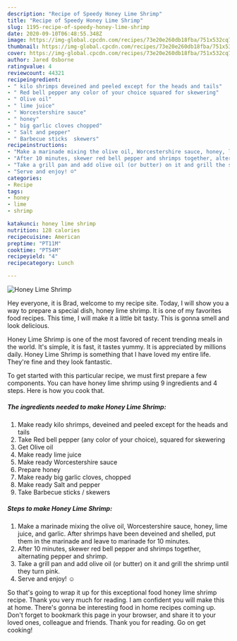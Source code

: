 ```yaml
---
description: "Recipe of Speedy Honey Lime Shrimp"
title: "Recipe of Speedy Honey Lime Shrimp"
slug: 1195-recipe-of-speedy-honey-lime-shrimp
date: 2020-09-10T06:48:55.348Z
image: https://img-global.cpcdn.com/recipes/73e20e260db18fba/751x532cq70/honey-lime-shrimp-recipe-main-photo.jpg
thumbnail: https://img-global.cpcdn.com/recipes/73e20e260db18fba/751x532cq70/honey-lime-shrimp-recipe-main-photo.jpg
cover: https://img-global.cpcdn.com/recipes/73e20e260db18fba/751x532cq70/honey-lime-shrimp-recipe-main-photo.jpg
author: Jared Osborne
ratingvalue: 4
reviewcount: 44321
recipeingredient:
- " kilo shrimps deveined and peeled except for the heads and tails"
- " Red bell pepper any color of your choice squared for skewering"
- " Olive oil"
- " lime juice"
- " Worcestershire sauce"
- " honey"
- " big garlic cloves chopped"
- " Salt and pepper"
- " Barbecue sticks  skewers"
recipeinstructions:
- "Make a marinade mixing the olive oil, Worcestershire sauce, honey, lime juice, and garlic. After shrimps have been deveined and shelled, put them in the marinade and leave to marinade for 10 minutes."
- "After 10 minutes, skewer red bell pepper and shrimps together, alternating pepper and shrimp."
- "Take a grill pan and add olive oil (or butter) on it and grill the shrimp until they turn pink."
- "Serve and enjoy! ☺️"
categories:
- Recipe
tags:
- honey
- lime
- shrimp

katakunci: honey lime shrimp 
nutrition: 128 calories
recipecuisine: American
preptime: "PT11M"
cooktime: "PT54M"
recipeyield: "4"
recipecategory: Lunch

---
```



![Honey Lime Shrimp](https://img-global.cpcdn.com/recipes/73e20e260db18fba/751x532cq70/honey-lime-shrimp-recipe-main-photo.jpg)

Hey everyone, it is Brad, welcome to my recipe site. Today, I will show you a way to prepare a special dish, honey lime shrimp. It is one of my favorites food recipes. This time, I will make it a little bit tasty. This is gonna smell and look delicious.



Honey Lime Shrimp is one of the most favored of recent trending meals in the world. It's simple, it is fast, it tastes yummy. It is appreciated by millions daily. Honey Lime Shrimp is something that I have loved my entire life. They're fine and they look fantastic.


To get started with this particular recipe, we must first prepare a few components. You can have honey lime shrimp using 9 ingredients and 4 steps. Here is how you cook that.

<!--inarticleads1-->

##### The ingredients needed to make Honey Lime Shrimp:

1. Make ready  kilo shrimps, deveined and peeled except for the heads and tails
1. Take  Red bell pepper (any color of your choice), squared for skewering
1. Get  Olive oil
1. Make ready  lime juice
1. Make ready  Worcestershire sauce
1. Prepare  honey
1. Make ready  big garlic cloves, chopped
1. Make ready  Salt and pepper
1. Take  Barbecue sticks / skewers




<!--inarticleads2-->

##### Steps to make Honey Lime Shrimp:

1. Make a marinade mixing the olive oil, Worcestershire sauce, honey, lime juice, and garlic. After shrimps have been deveined and shelled, put them in the marinade and leave to marinade for 10 minutes.
1. After 10 minutes, skewer red bell pepper and shrimps together, alternating pepper and shrimp.
1. Take a grill pan and add olive oil (or butter) on it and grill the shrimp until they turn pink.
1. Serve and enjoy! ☺️




So that's going to wrap it up for this exceptional food honey lime shrimp recipe. Thank you very much for reading. I am confident you will make this at home. There's gonna be interesting food in home recipes coming up. Don't forget to bookmark this page in your browser, and share it to your loved ones, colleague and friends. Thank you for reading. Go on get cooking!
